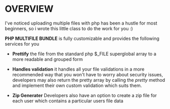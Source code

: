 # OVERVIEW
I've noticed uploading multiple files with php has been a hustle for most beginners, so i wrote this little class to do the work for you :)

__PHP MULTIFILE BUNDLE__ is fully customizable and provides the following services for you

- __Prettify__ the file from the standard php $_FILE superglobal array to a more readable and grouped form

- __Handles validation__ it handles all your file validations in a more recommended way that you won't have to worry about security issues, developers may also return the pretty array by calling the _pretty_ method and implement their own custom validation which suits them.

- __Zip Generater__ Developers also have an option to create a zip file for each user which contains a particular users file data

